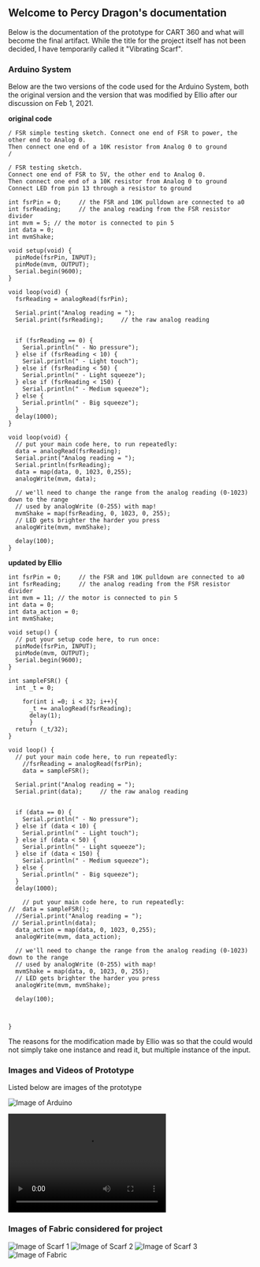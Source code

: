 ## Welcome to Percy Dragon's documentation

Below is the documentation of the prototype for CART 360 and what will become the final artifact.
While the title for the project itself has not been decided, I have temporarily called it "Vibrating Scarf".

### Arduino System
Below are the two versions of the code used for the Arduino System, both the original version and the version that was modified by Ellio after our discussion on Feb 1, 2021.

**original code**
```
/ FSR simple testing sketch. Connect one end of FSR to power, the other end to Analog 0.
Then connect one end of a 10K resistor from Analog 0 to ground
/

/ FSR testing sketch.
Connect one end of FSR to 5V, the other end to Analog 0.
Then connect one end of a 10K resistor from Analog 0 to ground
Connect LED from pin 13 through a resistor to ground

int fsrPin = 0;     // the FSR and 10K pulldown are connected to a0
int fsrReading;     // the analog reading from the FSR resistor divider
int mvm = 5; // the motor is connected to pin 5
int data = 0;
int mvmShake;

void setup(void) {
  pinMode(fsrPin, INPUT);
  pinMode(mvm, OUTPUT);
  Serial.begin(9600);
}

void loop(void) {
  fsrReading = analogRead(fsrPin);

  Serial.print("Analog reading = ");
  Serial.print(fsrReading);     // the raw analog reading


  if (fsrReading == 0) {
    Serial.println(" - No pressure");
  } else if (fsrReading < 10) {
    Serial.println(" - Light touch");
  } else if (fsrReading < 50) {
    Serial.println(" - Light squeeze");
  } else if (fsrReading < 150) {
    Serial.println(" - Medium squeeze");
  } else {
    Serial.println(" - Big squeeze");
  }
  delay(1000);
}

void loop(void) {
  // put your main code here, to run repeatedly:
  data = analogRead(fsrReading);
  Serial.print("Analog reading = ");
  Serial.println(fsrReading);
  data = map(data, 0, 1023, 0,255);
  analogWrite(mvm, data);

  // we'll need to change the range from the analog reading (0-1023) down to the range
  // used by analogWrite (0-255) with map!
  mvmShake = map(fsrReading, 0, 1023, 0, 255);
  // LED gets brighter the harder you press
  analogWrite(mvm, mvmShake);

  delay(100);
}
```


**updated by Ellio**
```
int fsrPin = 0;     // the FSR and 10K pulldown are connected to a0
int fsrReading;     // the analog reading from the FSR resistor divider
int mvm = 11; // the motor is connected to pin 5
int data = 0;
int data_action = 0;
int mvmShake;

void setup() {
  // put your setup code here, to run once:
  pinMode(fsrPin, INPUT);
  pinMode(mvm, OUTPUT);
  Serial.begin(9600);
}

int sampleFSR() {
  int _t = 0;

    for(int i =0; i < 32; i++){
      _t += analogRead(fsrReading);
      delay(1);
      }
  return (_t/32);
}

void loop() {
  // put your main code here, to run repeatedly:
    //fsrReading = analogRead(fsrPin);
    data = sampleFSR();

  Serial.print("Analog reading = ");
  Serial.print(data);     // the raw analog reading


  if (data == 0) {
    Serial.println(" - No pressure");
  } else if (data < 10) {
    Serial.println(" - Light touch");
  } else if (data < 50) {
    Serial.println(" - Light squeeze");
  } else if (data < 150) {
    Serial.println(" - Medium squeeze");
  } else {
    Serial.println(" - Big squeeze");
  }
  delay(1000);

    // put your main code here, to run repeatedly:
//  data = sampleFSR();
  //Serial.print("Analog reading = ");
 // Serial.println(data);
  data_action = map(data, 0, 1023, 0,255);
  analogWrite(mvm, data_action);

  // we'll need to change the range from the analog reading (0-1023) down to the range
  // used by analogWrite (0-255) with map!
  mvmShake = map(data, 0, 1023, 0, 255);
  // LED gets brighter the harder you press
  analogWrite(mvm, mvmShake);

  delay(100);



}

```
The reasons for the modification made by Ellio was so that the could would not simply take one instance and read it, but multiple instance of the input.

### Images and Videos of Prototype
Listed below are images of the prototype

![Image of Arduino](/cart360/CIRCUIT.jpg)

<video src="video0.mov" width="320" height="200" controls preload></video>

### Images of Fabric considered for project

![Image of Scarf 1](https://cdn.discordapp.com/attachments/623295778412167180/805869798859866162/IMG_8030.jpg)
![Image of Scarf 2](https://cdn.discordapp.com/attachments/623295778412167180/805869807407726632/IMG_8031.jpg)
![Image of Scarf 3](https://cdn.discordapp.com/attachments/623295778412167180/805869807449931826/IMG_8032.jpg)
![Image of Fabric](https://cdn.discordapp.com/attachments/623295778412167180/805869808797089822/IMG_8033.jpg)

